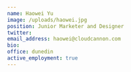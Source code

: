 ```yaml
---
name: Haowei Yu
image: /uploads/haowei.jpg
position: Junior Marketer and Designer
twitter:
email_address: haowei@cloudcannon.com
bio:
office: dunedin
active_employment: true
---
```

